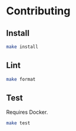 # Contributing

## Install

```sh
make install
```

## Lint

```sh
make format
```

## Test

Requires Docker.

```sh
make test
```
